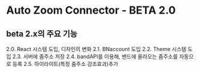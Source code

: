 # Auto Zoom Connector - BETA 2.0

## beta 2.x의 주요 기능

2.0. React 시스템 도입, 디자인의 변화
2.1. BNaccount 도입
2.2. Theme 시스템 도입
2.3. 서버에 줌주소 저장
2.4. bandAPI를 이용해, 밴드에 올라오는 줌주소를 자동으로 등록
2.5. 하이라이트(특정 줌주소 강조효과)추가
